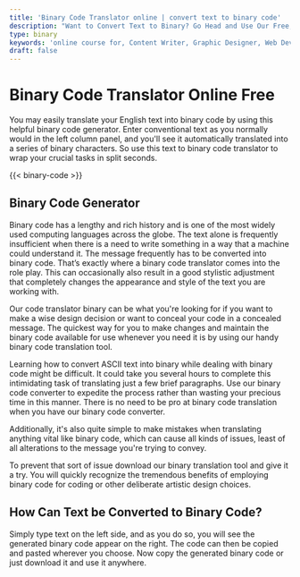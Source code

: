 ```yaml
---
title: 'Binary Code Translator online | convert text to binary code'
description: "Want to Convert Text to Binary? Go Head and Use Our Free, Fast Online Binary Code Translator Here. Convert text to binary code online free"
type: binary
keywords: 'online course for, Content Writer, Graphic Designer, Web Developer, Software Engineer, Frontend Developer graphic designer, UI designer, digital marketing'
draft: false
---
```


# Binary Code Translator Online Free

You may easily translate your English text into binary code by using this helpful binary code generator. Enter conventional text as you normally would in the left column panel, and you'll see it automatically translated into a series of binary characters. So use this text to binary code translator to wrap your crucial tasks in split seconds. 


{{< binary-code >}}

## Binary Code Generator

Binary code has a lengthy and rich history and is one of the most widely used computing languages across the globe. The text alone is frequently insufficient when there is a need to write something in a way that a machine could understand it. The message frequently has to be converted into binary code. That’s exactly where a binary code translator comes into the role play. This can occasionally also result in a good stylistic adjustment that completely changes the appearance and style of the text you are working with.

Our code translator binary can be what you're looking for if you want to make a wise design decision or want to conceal your code in a concealed message. The quickest way for you to make changes and maintain the binary code available for use whenever you need it is by using our handy binary code translation tool. 

Learning how to convert ASCII text into binary while dealing with binary code might be difficult. It could take you several hours to complete this intimidating task of translating just a few brief paragraphs. Use our binary code converter to expedite the process rather than wasting your precious time in this manner. There is no need to be pro at binary code translation when you have our binary code converter. 

Additionally, it's also quite simple to make mistakes when translating anything vital like binary code, which can cause all kinds of issues, least of all alterations to the message you're trying to convey.

To prevent that sort of issue download our binary translation tool and give it a try. You will quickly recognize the tremendous benefits of employing binary code for coding or other deliberate artistic design choices.

## How Can Text be Converted to Binary Code?
Simply type text on the left side, and as you do so, you will see the generated binary code appear on the right. The code can then be copied and pasted wherever you choose. Now copy the generated binary code or just download it and use it anywhere. 
